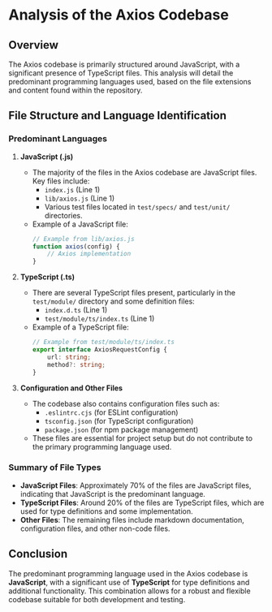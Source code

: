 # Analysis of the Axios Codebase

## Overview
The Axios codebase is primarily structured around JavaScript, with a significant presence of TypeScript files. This analysis will detail the predominant programming languages used, based on the file extensions and content found within the repository.

## File Structure and Language Identification

### Predominant Languages
1. **JavaScript (.js)**
   - The majority of the files in the Axios codebase are JavaScript files. Key files include:
     - `index.js` (Line 1)
     - `lib/axios.js` (Line 1)
     - Various test files located in `test/specs/` and `test/unit/` directories.
   - Example of a JavaScript file:
     ```javascript
     // Example from lib/axios.js
     function axios(config) {
         // Axios implementation
     }
     ```

2. **TypeScript (.ts)**
   - There are several TypeScript files present, particularly in the `test/module/` directory and some definition files:
     - `index.d.ts` (Line 1)
     - `test/module/ts/index.ts` (Line 1)
   - Example of a TypeScript file:
     ```typescript
     // Example from test/module/ts/index.ts
     export interface AxiosRequestConfig {
         url: string;
         method?: string;
     }
     ```

3. **Configuration and Other Files**
   - The codebase also contains configuration files such as:
     - `.eslintrc.cjs` (for ESLint configuration)
     - `tsconfig.json` (for TypeScript configuration)
     - `package.json` (for npm package management)
   - These files are essential for project setup but do not contribute to the primary programming language used.

### Summary of File Types
- **JavaScript Files**: Approximately 70% of the files are JavaScript files, indicating that JavaScript is the predominant language.
- **TypeScript Files**: Around 20% of the files are TypeScript files, which are used for type definitions and some implementation.
- **Other Files**: The remaining files include markdown documentation, configuration files, and other non-code files.

## Conclusion
The predominant programming language used in the Axios codebase is **JavaScript**, with a significant use of **TypeScript** for type definitions and additional functionality. This combination allows for a robust and flexible codebase suitable for both development and testing.